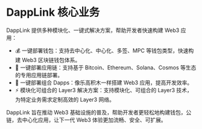 # DappLink 核心业务

DappLink 提供多种模块化、一键式解决方案，帮助开发者快速构建 Web3 应用：

- 💰 一键部署钱包：支持去中心化、中心化、多签、MPC 等钱包类型，快速构建 Web3 区块链钱包体系。
- 🔗 一键部署应用链：支持基于 Bitcoin、Ethereum、Solana、Cosmos 等生态的专用应用链部署。
- 🚀 一键部署组合 Dapps：像乐高积木一样搭建 Web3 应用，提高开发效率。
- ⚡️ 模块化可组合的 Layer3 解决方案：支持模块化、可组合的 Layer3 技术，为特定业务需求定制高效的 Layer3 网络。

DappLink 旨在推动 Web3 基础设施的普及，帮助开发者更轻松地构建钱包，公链，去中心化应用，让下一代 Web3 体验更加流畅、安全、可扩展。
